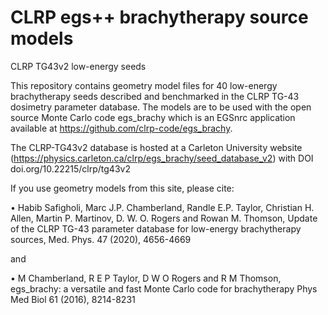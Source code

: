 # CLRP egs++ brachytherapy source models #

CLRP TG43v2 low-energy seeds

This repository contains geometry model files for 40 low-energy
brachytherapy seeds described and benchmarked in the CLRP TG-43 dosimetry
parameter database. The models are to be used with the open source Monte
Carlo code egs_brachy which is an EGSnrc application available at
https://github.com/clrp-code/egs_brachy.

The CLRP-TG43v2 database is hosted at a Carleton University website
(https://physics.carleton.ca/clrp/egs_brachy/seed_database_v2) 
with DOI   doi.org/10.22215/clrp/tg43v2

If you use geometry models from this site, please cite:

• Habib Safigholi, Marc J.P. Chamberland, Randle E.P. Taylor, Christian H.
Allen, Martin P. Martinov, D. W. O. Rogers and Rowan M. Thomson, Update of
the CLRP TG-43 parameter database for low-energy brachytherapy sources,
Med. Phys. 47 (2020), 4656-4669

and

• M Chamberland, R E P Taylor, D W O Rogers and R M Thomson, egs_brachy: a
versatile and fast Monte Carlo code for brachytherapy Phys Med Biol 61
(2016), 8214-8231
